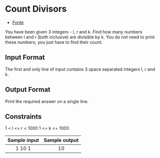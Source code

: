 # Count Divisors
  - [Fonte](https://www.hackerearth.com/practice/basic-programming/input-output/basics-of-input-output/practice-problems/algorithm/count-divisors/)

You have been given 3 integers - l, r and k. Find how many numbers between l and r (both inclusive) are divisible by k. You do not need to print these numbers, you just have to find their count.

## Input Format

The first and only line of input contains 3 space separated integers l, r and k.

## Output Format

Print the required answer on a single line. 

## Constraints

1 < l <= r < 1000
1 <= k <= 1000

| Sample input | Sample output |
| :----------: | :-----------: |
| 1 10 1       | 10            |
